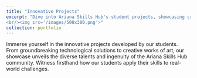 ```yaml
---
title: "Innovative Projects"
excerpt: "Dive into Ariana Skills Hub's student projects, showcasing creativity and innovation.
<br/><img src='/images/500x300.png'>"
collection: portfolio
---
```


Immerse yourself in the innovative projects developed by our students. From groundbreaking technological solutions to creative works of art, our showcase unveils the diverse talents and ingenuity of the Ariana Skills Hub community. Witness firsthand how our students apply their skills to real-world challenges.